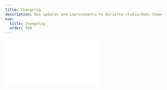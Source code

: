 ```yaml
---
title: Changelog
description: New updates and improvements to @arietta-studio/dumi-theme-arietta
nav:
  title: Changelog
  order: 999
---
```


<embed src="../../CHANGELOG.md"></embed>
